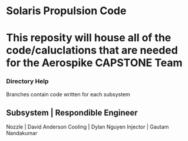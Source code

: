 # Solaris Propulsion Code

# This reposity will house all of the code/caluclations that are needed for the Aerospike CAPSTONE Team

### Directory Help
Branches contain code written for each subsystem

Subsystem | Respondible Engineer
---------------------------------
  Nozzle  |    David Anderson
 Cooling  |     Dylan Nguyen
 Injector |   Gautam Nandakumar